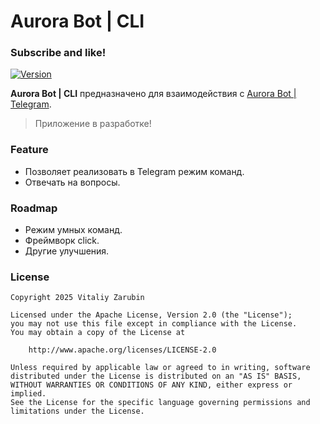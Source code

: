 Aurora Bot | CLI
===================

### Subscribe and like!

[![Version](https://img.shields.io/badge/PyPI-0.0.1-blue?logo=pypi&logoColor=white)](https://pypi.org/project/aurora-bot/)

**Aurora Bot | CLI** предназначено для взаимодействия с [Aurora Bot | Telegram](https://aurora-bot.keygenqt.com/).

> Приложение в разработке!

### Feature

- Позволяет реализовать в Telegram режим команд.
- Отвечать на вопросы.

### Roadmap

- Режим умных команд.
- Фреймворк click.
- Другие улучшения.

### License

```
Copyright 2025 Vitaliy Zarubin

Licensed under the Apache License, Version 2.0 (the "License");
you may not use this file except in compliance with the License.
You may obtain a copy of the License at

    http://www.apache.org/licenses/LICENSE-2.0

Unless required by applicable law or agreed to in writing, software
distributed under the License is distributed on an "AS IS" BASIS,
WITHOUT WARRANTIES OR CONDITIONS OF ANY KIND, either express or implied.
See the License for the specific language governing permissions and
limitations under the License.
```